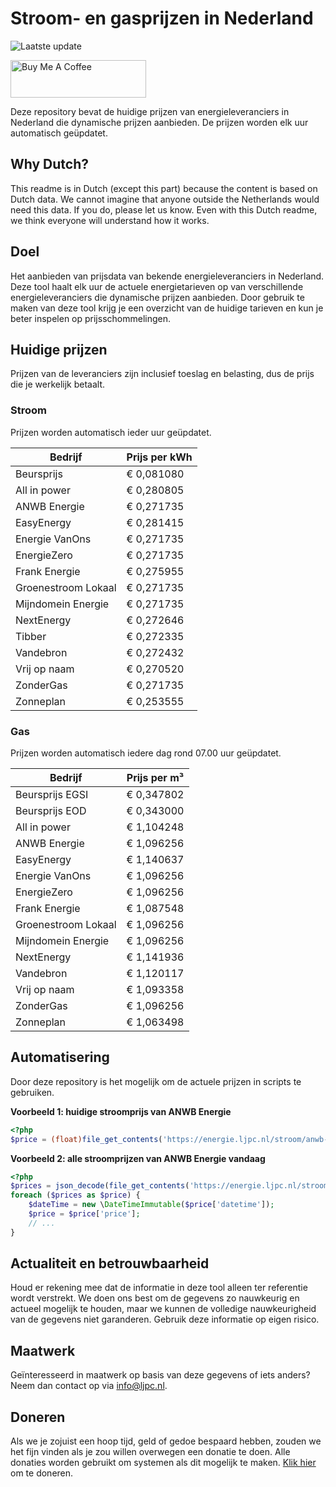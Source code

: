 # Stroom- en gasprijzen in Nederland

![Laatste update](https://img.shields.io/badge/laatste%20update-2023--05--05%2015%3A00%20CET-brightgreen)

<a href="https://www.buymeacoffee.com/Lars-" target="_blank"><img src="https://cdn.buymeacoffee.com/buttons/v2/default-orange.png" alt="Buy Me A Coffee" height="60" style="height: 60px !important;width: 217px !important;" ></a>

Deze repository bevat de huidige prijzen van energieleveranciers in Nederland die dynamische prijzen aanbieden. De prijzen worden elk uur automatisch geüpdatet.

## Why Dutch?

This readme is in Dutch (except this part) because the content is based on Dutch data. We cannot imagine that anyone outside the Netherlands would need this data. If you do, please let us know. Even with this Dutch readme, we think
everyone will understand how it works.

## Doel

Het aanbieden van prijsdata van bekende energieleveranciers in Nederland. Deze tool haalt elk uur de actuele energietarieven op van verschillende energieleveranciers die dynamische prijzen aanbieden. Door gebruik te maken van deze tool
krijg je een overzicht van de huidige tarieven en kun je beter inspelen op prijsschommelingen.

## Huidige prijzen

Prijzen van de leveranciers zijn inclusief toeslag en belasting, dus de prijs die je werkelijk betaalt.

### Stroom

Prijzen worden automatisch ieder uur geüpdatet.

 Bedrijf | Prijs per kWh 
---------|---------------
Beursprijs | € 0,081080
All in power | € 0,280805
ANWB Energie | € 0,271735
EasyEnergy | € 0,281415
Energie VanOns | € 0,271735
EnergieZero | € 0,271735
Frank Energie | € 0,275955
Groenestroom Lokaal | € 0,271735
Mijndomein Energie | € 0,271735
NextEnergy | € 0,272646
Tibber | € 0,272335
Vandebron | € 0,272432
Vrij op naam | € 0,270520
ZonderGas | € 0,271735
Zonneplan | € 0,253555


### Gas

Prijzen worden automatisch iedere dag rond 07.00 uur geüpdatet.

 Bedrijf | Prijs per m³ 
---------|--------------
Beursprijs EGSI | € 0,347802
Beursprijs EOD | € 0,343000
All in power | € 1,104248
ANWB Energie | € 1,096256
EasyEnergy | € 1,140637
Energie VanOns | € 1,096256
EnergieZero | € 1,096256
Frank Energie | € 1,087548
Groenestroom Lokaal | € 1,096256
Mijndomein Energie | € 1,096256
NextEnergy | € 1,141936
Vandebron | € 1,120117
Vrij op naam | € 1,093358
ZonderGas | € 1,096256
Zonneplan | € 1,063498


## Automatisering

Door deze repository is het mogelijk om de actuele prijzen in scripts te gebruiken.

**Voorbeeld 1: huidige stroomprijs van ANWB Energie**

```php
<?php
$price = (float)file_get_contents('https://energie.ljpc.nl/stroom/anwb-energie-nu.txt');

```

**Voorbeeld 2: alle stroomprijzen van ANWB Energie vandaag**

```php
<?php
$prices = json_decode(file_get_contents('https://energie.ljpc.nl/stroom/all-in-power-vandaag.json'),true);
foreach ($prices as $price) {
    $dateTime = new \DateTimeImmutable($price['datetime']);
    $price = $price['price'];
    // ...
}
```

## Actualiteit en betrouwbaarheid

Houd er rekening mee dat de informatie in deze tool alleen ter referentie wordt verstrekt. We doen ons best om de gegevens zo nauwkeurig en actueel mogelijk te houden, maar we kunnen de volledige nauwkeurigheid van de gegevens niet
garanderen. Gebruik deze informatie op eigen risico.

## Maatwerk

Geïnteresseerd in maatwerk op basis van deze gegevens of iets anders? Neem dan contact op
via [info@ljpc.nl](mailto:info@ljpc.nl?subject=Energie%20prijzen).

## Doneren

Als we je zojuist een hoop tijd, geld of gedoe bespaard hebben, zouden we het fijn vinden als je zou willen overwegen een
donatie te doen. Alle donaties worden gebruikt om systemen als dit mogelijk te
maken. [Klik hier](https://www.buymeacoffee.com/Lars-) om te doneren.
